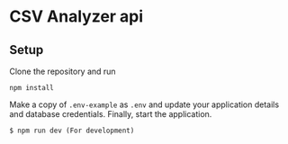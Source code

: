 # CSV Analyzer api

## Setup

Clone the repository and run

    npm install

Make a copy of `.env-example` as `.env` and update your application details and database credentials. Finally, start the application.

    $ npm run dev (For development)